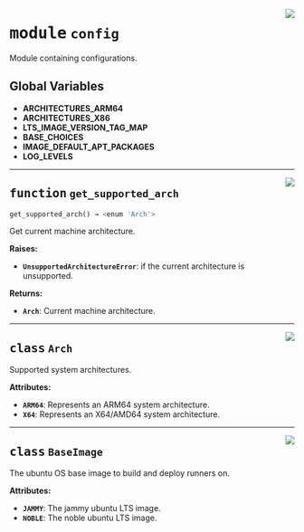 <!-- markdownlint-disable -->

<a href="../src/github_runner_image_builder/config.py#L0"><img align="right" style="float:right;" src="https://img.shields.io/badge/-source-cccccc?style=flat-square"></a>

# <kbd>module</kbd> `config`
Module containing configurations. 

**Global Variables**
---------------
- **ARCHITECTURES_ARM64**
- **ARCHITECTURES_X86**
- **LTS_IMAGE_VERSION_TAG_MAP**
- **BASE_CHOICES**
- **IMAGE_DEFAULT_APT_PACKAGES**
- **LOG_LEVELS**

---

<a href="../src/github_runner_image_builder/config.py#L45"><img align="right" style="float:right;" src="https://img.shields.io/badge/-source-cccccc?style=flat-square"></a>

## <kbd>function</kbd> `get_supported_arch`

```python
get_supported_arch() → <enum 'Arch'>
```

Get current machine architecture. 



**Raises:**
 
 - <b>`UnsupportedArchitectureError`</b>:  if the current architecture is unsupported. 



**Returns:**
 
 - <b>`Arch`</b>:  Current machine architecture. 


---

<a href="../src/github_runner_image_builder/config.py#L16"><img align="right" style="float:right;" src="https://img.shields.io/badge/-source-cccccc?style=flat-square"></a>

## <kbd>class</kbd> `Arch`
Supported system architectures. 



**Attributes:**
 
 - <b>`ARM64`</b>:  Represents an ARM64 system architecture. 
 - <b>`X64`</b>:  Represents an X64/AMD64 system architecture. 





---

<a href="../src/github_runner_image_builder/config.py#L64"><img align="right" style="float:right;" src="https://img.shields.io/badge/-source-cccccc?style=flat-square"></a>

## <kbd>class</kbd> `BaseImage`
The ubuntu OS base image to build and deploy runners on. 



**Attributes:**
 
 - <b>`JAMMY`</b>:  The jammy ubuntu LTS image. 
 - <b>`NOBLE`</b>:  The noble ubuntu LTS image. 





